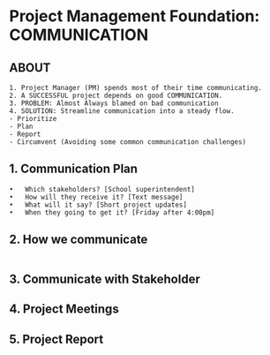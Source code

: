 
# Project Management Foundation: COMMUNICATION

## ABOUT
```
1. Project Manager (PM) spends most of their time communicating.
2. A SUCCESSFUL project depends on good COMMUNICATION.
3. PROBLEM: Almost Always blamed on bad communication
4. SOLUTION: Streamline communication into a steady flow.
- Prioritize
- Plan
- Report
- Circumvent (Avoiding some common communication challenges)
```

## 1. Communication Plan
```
•	Which stakeholders? [School superintendent]
•	How will they receive it? [Text message]
•	What will it say? [Short project updates]
•	When they going to get it? [Friday after 4:00pm]
```

## 2. How we communicate
```
```

## 3. Communicate with Stakeholder

## 4. Project Meetings 

## 5. Project Report
